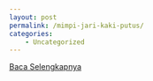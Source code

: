 ```yaml
---
layout: post
permalink: /mimpi-jari-kaki-putus/
categories:
    - Uncategorized
---
```


[Baca Selengkapnya](/07)